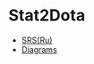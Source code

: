 # Stat2Dota
- [SRS(Ru)](https://github.com/ParkhomenkoArtyom750504/Stat2Dota/blob/master/Documentation/SRS(ru).md)
- [Diagrams](https://github.com/ParkhomenkoArtyom750504/Stat2Dota/blob/master/Diagrams/Readme.md)
